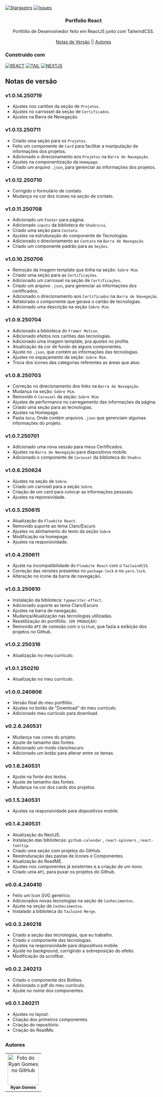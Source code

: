 <!--
Readme used from model
https://github.com/othneildrew/Best-README-Template
-->

<a name="readme-top"></a>

[![Stargazers][stars-shield]][stars-url]
[![Issues][issues-shield]][issues-url]

<!-- PROJECT LOGO -->
<div align="center">
  <h3 align="center">Portfolio React</h3>

  <p align="center">
    Portfólio de Desenvolvedor feito em ReactJS junto com TailwindCSS.
    <br />
    <br />
    <a href="#notas-de-versão">Notas de Versão</a>
    ||
    <!-- <a href="https://github.com/RRyanDEV/avaliacao-interpessoal/issues">Reportar um Bug</a> 
    || -->
    <a href="#autores">Autores</a>
    </p>
</div>

### Construído com

[![REACT][REACT]][react-url]
[![TAIL][TAILWINDCSS]][tailw-url]
[![NEXTJS][NEXT.JS]][nextjs-url]

<a name="section-changelog">

## Notas de versão

</a>

### v1.0.14.250719

- Ajustes nos cartões da seção de `Projetos`.
- Ajustes no carrossel da seção de `Certificados`.
- Ajustes na Barra de Nevegação.

### v1.0.13.250711

- Criado uma seção para os `Projetos`.
- Feito um componente de `Card` para facilitar a manipulação de informações dos projetos.
- Adicionado o direcionamento aos `Projetos` na `Barra de Navegação`.
- Ajustes na componentização da `Homepage`.
- Criado um arquivo `.json`, para gerenciar as informações dos projetos.

### v1.0.12.250710

- Corrigido o formulário de contato.
- Mudança na cor dos ícones na seção de contato.

### v1.0.11.250708

- Adicionado um `Footer` para página.
- Adicionado `inputs` da biblioteca do `Shadcn/ui`.
- Criado uma seção para `Contato`.
- Ajustes na estruturação do componente de Tecnologias.
- Adicionado o direcionamento ao `Contato` na `Barra de Navegação`.
- Criado um componente padrão para as `Seções`.

### v1.0.10.250706

- Remoção da imagem template que tinha na seção: `Sobre Mim`.
- Criado uma seção para as `Certificações`.
- Adicionado um carrossel na seção de `Certificações`.
- Criado um arquivo `.json`, para gerenciar as informações dos certificados.
- Adicionado o direcionamento aos `Certificados` na `Barra de Navegação`.
- Refatorado o componente que gerava o cartão de tecnologias.
- Adicionado uma descrição na seção `Sobre Mim`.

### v1.0.9.250704

- Adicionado a biblioteca do `Framer Motion`.
- Adicionado efeitos nos cartões das tecnologias.
- Adicionado uma imagem template, pra ajustes no profile.
- Atualização da cor de fundo de alguns componentes.
- Ajuste no `.json`, que contém as informações das tecnologias.
- Ajustes no espaçamento da seção: `Sobre Mim`.
- Troca dos ícones das categorias referentes as áreas que atuo.

### v1.0.8.250703

- Correção no direcionamento dos links na `Barra de Navegação`.
- Mudança na seção: `Sobre Mim`.
- Removido o `Carousel` da seção: `Sobre Mim`.
- Ajustes de performance no carregamento das informações da página.
- Criado uma seção para as tecnologias.
- Ajustes na Homepage.
- Pasta `data`; Onde contém arquivos `.json` que gerenciam algumas informações do projeto.

### v1.0.7.250701

- Adicionado uma nova sessão para meus Certificados.
- Ajustes na `Barra de Navegação` para dispositivos mobile.
- Adicionado o componente de `Carousel` da biblioteca do `Shadcn`.

### v1.0.6.250624

- Ajustes na seção de `Sobre`.
- Criado um carrosel para a seção `Sobre`.
- Criação de um card para colocar as informações pessoais.
- Ajustes na reponsividade.

### v1.0.5.250615

- Atualização do `Flowbite React`.
- Removido suporte ao tema Claro/Escuro
- Ajustes no alinhamento do texto da seção `Sobre`
- Modificação na homepage.
- Ajustes na responsividade.

### v1.0.4.250611

- Ajuste na incompatibilidade do `Flowbite React` com o `TailwindCSS`.
- Correção das versões presentes no `package-lock` e no `yarn.lock`.
- Alteração no ícone da barra de navegação.

### v1.0.3.250610

- Instalação da biblioteca: `typewriter-effect`.
- Adicionado suporte ao tema Claro/Escuro
- Ajustes na barra de navegação.
- Mudança/Atualização nas tecnologias utilizadas.
- Reestilização do portifólio. `(EM PRODUÇÃO)`
- Removido `API` de conexão com o `Github`, que fazia a exibição dos projetos no Github.

### v1.0.2.250316

- Atualização no meu currículo.

### v1.0.1.250210

- Atualização no meu currículo.

### v1.0.0.240806

- Versão final do meu portfólio.
- Ajustes no botão de "Download" do meu currículo.
- Adicionado meu currículo para download.

### v0.2.6.240531

- Mudança nas cores do projeto.
- Ajuste de tamanho das fontes.
- Adicionado um modo claro/escuro.
- Adicionado um botão para alterar entre os temas.

### v0.1.6.240531

- Ajuste na fonte dos textos.
- Ajuste de tamanho das fontes.
- Mudança na cor dos cards dos projetos.

### v0.1.5.240531

- Ajustes na responsividade para dispositivos mobile.

### v0.1.4.240531

- Atualização do NextJS.
- Instalação das bibliotecas: `github-calendar` , `react-spinners` , `react-tooltip`.
- Criado uma seção com projetos do GitHub.
- Reestruturação das pastas de Ícones e Componentes.
- Atualização do ReadME.
- Ajustes nos componentes já existentes e a criação de um novo.
- Criado uma `API`, para puxar os projetos do Github.

### v0.0.4.240410

- Feito um Icon SVG genérico.
- Adicionados novas tecnologias na seção de `Conhecimentos`.
- Ajuste na seção de `Conhecimentos`.
- Instalado a biblioteca do `Tailwind Merge`.

### v0.0.3.240218

- Criado a seção das tecnologias, que eu trabalho.
- Criado o componente das tecnologias.
- Ajustes na responsividade para dispositivos mobile.
- Ajuste no background, corrigindo a sobreposição do efeito.
- Modificação da scrollbar.

### v0.0.2.240213

- Criado o componente dos Botões.
- Adicionado o pdf do meu currículo.
- Ajuste no nome dos componentes.

### v0.0.1.240211

- Ajustes no layout.
- Criação dos primeiros componentes.
- Criação do repositório.
- Criação do ReadMe.

##

<a name="section-autores">

### Autores

</a>

<table>
  <tr>
    <td align="center">
      <a href="#">
        <img src="https://avatars.githubusercontent.com/u/85912228?v=4" width="100px;" alt="Foto do Ryan Gomes no GitHub"/><br>
        <sub>
          <b>Ryan Gomes</b>
        </sub>
      </a>
    </td>
</table>

<!-- MARKDOWN LINKS & IMAGES -->
<!-- https://www.markdownguide.org/basic-syntax/#reference-style-links -->

[stars-shield]: https://img.shields.io/github/stars/RRyanDEV/portfolio-react?style=for-the-badge
[stars-url]: https://github.com/RRyanDEV/portfolio-react/stargazers
[issues-shield]: https://img.shields.io/github/issues/RRyanDEV/portfolio-react?style=for-the-badge
[issues-url]: https://github.com/RRyanDEV/portfolio-react/issues
[REACT]: https://img.shields.io/badge/React-%2320232a.svg?&style=for-the-badge&logo=React&logoColor=%2361DAFB
[react-url]: https://pt-br.reactjs.org
[TAILWINDCSS]: https://img.shields.io/badge/TailwindCSS-%2338B2AC.svg?style=for-the-badge&logo=tailwind-css&logoColor=white
[tailw-url]: https://tailwindcss.com/
[NEXT.JS]: https://img.shields.io/badge/NextJS-black?style=for-the-badge&logo=next.js&logoColor=white
[nextjs-url]: https://nextjs.org/
